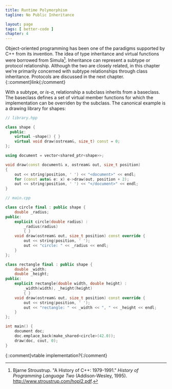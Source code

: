 ```yaml
---
title: Runtime Polymorphism
tagline: No Public Inheritance

layout: page
tags: [ better-code ]
chapter: 4
---
```


Object-oriented programming has been one of the paradigms supported by C++ from its invention. The idea of type inheritance and virtual functions were borrowed from Simula[^cpp-history]. Inheritance can represent a subtype or protocol relationship. Although the two are closely related, in this chapter we're primarily concerned with subtype relationships through class inheritance. Protocols are discussed in the next chapter. {::comment}link{:/comment}

With a subtype, or _is-a_, relationship a subclass inherits from a baseclass. The baseclass defines a set of virtual member functions for which the implementation can be overriden by the subclass. The canonical example is a drawing library for shapes:

```cpp
// library.hpp

class shape {
  public:
    virtual ~shape() { }
    virtual void draw(ostream&, size_t) const = 0;
};

using document = vector<shared_ptr<shape>>;

void draw(const document& x, ostream& out, size_t position)
{
    out << string(position, ' ') << "<document>" << endl;
    for (const auto& e: x) e->draw(out, position + 2);
    out << string(position, ' ') << "</document>" << endl;
}

```

```cpp
// main.cpp

class circle final : public shape {
    double _radius;
public:
    explicit circle(double radius) :
        _radius(radius)
        { }
    void draw(ostream& out, size_t position) const override {
        out << string(position, ' ');
        out << "circle: " << _radius << endl;
    }
};

class rectangle final : public shape {
    double _width;
    double _height;
public:
    explicit rectangle(double width, double height) :
        _width(width), _height(height)
        { }
    void draw(ostream& out, size_t position) const override {
        out << string(position, ' ');
        out << "rectangle: " << _width << ", " << _height << endl;
    }
};

int main() {
    document doc;
    doc.emplace_back(make_shared<circle>(42.0));
    draw(doc, cout, 0);
}
```

  {::comment}vtable implementation?{:/comment}



[^cpp-history]:
    Bjarne Stroustrup. "A History of C++: 1979-1991." _History of Programming Language Two_ (Addison-Wesley, 1995). <http://www.stroustrup.com/hopl2.pdf>.
